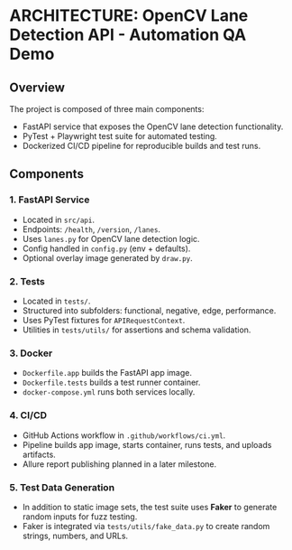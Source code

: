 # ARCHITECTURE: OpenCV Lane Detection API - Automation QA Demo

## Overview
The project is composed of three main components: 
- FastAPI service that exposes the OpenCV lane detection functionality.
- PyTest + Playwright test suite for automated testing.
- Dockerized CI/CD pipeline for reproducible builds and test runs.

## Components

### 1. FastAPI Service
- Located in `src/api`.
- Endpoints: `/health`, `/version`, `/lanes`.
- Uses `lanes.py` for OpenCV lane detection logic.
- Config handled in `config.py` (env + defaults).
- Optional overlay image generated by `draw.py`.

### 2. Tests
- Located in `tests/`.
- Structured into subfolders: functional, negative, edge, performance.
- Uses PyTest fixtures for `APIRequestContext`.
- Utilities in `tests/utils/` for assertions and schema validation.

### 3. Docker
- `Dockerfile.app` builds the FastAPI app image.
- `Dockerfile.tests` builds a test runner container.
- `docker-compose.yml` runs both services locally.

### 4. CI/CD
- GitHub Actions workflow in `.github/workflows/ci.yml`.
- Pipeline builds app image, starts container, runs tests, and uploads artifacts.
- Allure report publishing planned in a later milestone.



### 5. Test Data Generation
- In addition to static image sets, the test suite uses **Faker** to generate random inputs for fuzz testing.
- Faker is integrated via `tests/utils/fake_data.py` to create random strings, numbers, and URLs.
